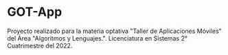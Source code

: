 # GOT-App
Proyecto realizado para la materia optativa "Taller de Aplicaciones Móviles" del Área "Algoritmos y Lenguajes.". Licenciatura en Sistemas 2° Cuatrimestre del 2022.
